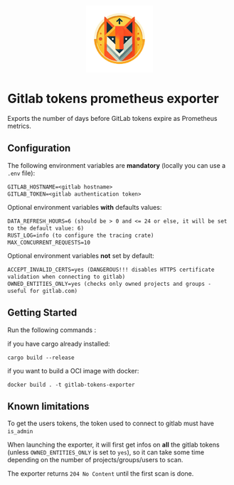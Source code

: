 <p align="center">
  <img src="logo.png" width="150" alt="logo">
</p>

# Gitlab tokens prometheus exporter

Exports the number of days before GitLab tokens expire as Prometheus metrics.

## Configuration

The following environment variables are **mandatory** (locally you can use a `.env` file):
```
GITLAB_HOSTNAME=<gitlab hostname>
GITLAB_TOKEN=<gitlab authentication token>
```

Optional environment variables **with** defaults values:
```
DATA_REFRESH_HOURS=6 (should be > 0 and <= 24 or else, it will be set to the default value: 6)
RUST_LOG=info (to configure the tracing crate)
MAX_CONCURRENT_REQUESTS=10
```

Optional environment variables **not** set by default:
```
ACCEPT_INVALID_CERTS=yes (DANGEROUS!!! disables HTTPS certificate validation when connecting to gitlab)
OWNED_ENTITIES_ONLY=yes (checks only owned projects and groups - useful for gitlab.com)
```

## Getting Started

Run the following commands :

if you have cargo already installed:
```
cargo build --release
```

if you want to build a OCI image with docker:
```
docker build . -t gitlab-tokens-exporter
```

## Known limitations

To get the users tokens, the token used to connect to gitlab must have `is_admin`

When launching the exporter, it will first get infos on **all** the gitlab tokens (unless `OWNED_ENTITIES_ONLY` is set to `yes`), so it can take some time depending on the number of projects/groups/users to scan.<br />

The exporter returns `204 No Content` until the first scan is done.
